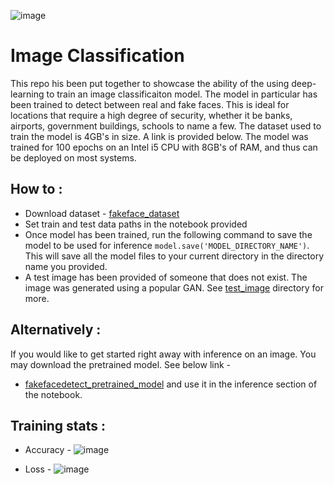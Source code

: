![image](https://github.com/perpendicularai/imageclassification/assets/146530480/6938491a-8670-47a1-8cb8-aed6fcad5978)



# Image Classification

This repo his been put together to showcase the ability of the using deep-learning to train an image classificaiton model. The model in particular has been trained to detect between real and fake faces. This is ideal for locations that require a high degree of security, whether it be banks, airports, government buildings, schools to name a few. The dataset used to train the model is 4GB's in size. A link is provided below. The model was trained for 100 epochs on an Intel i5 CPU with 8GB's of RAM, and thus can be deployed on most systems. 

## How to :
* Download dataset - [fakeface_dataset](https://www.kaggle.com/datasets/xhlulu/140k-real-and-fake-faces)
*  Set train and test data paths in the notebook provided
* Once model has been trained, run the following command to save the model to be used for inference `model.save('MODEL_DIRECTORY_NAME')`. This will save all the model files to your current directory in the directory name you provided.
* A test image has been provided of someone that does not exist. The image was generated using a popular GAN. See [test_image](https://github.com/perpendicularai/imageclassification/tree/main/test_image/) directory for more.

## Alternatively :
If you would like to get started right away with inference on an image. You may download the pretrained model. See below link -
* [fakefacedetect_pretrained_model](https://drive.google.com/drive/folders/1KNxjyd-FAB5TQ3KYUIU-w-3XtJs8c1QF?usp=sharing) and use it in the inference section of the notebook.

## Training stats :
* Accuracy -
![image](https://github.com/perpendicularai/imageclassification/assets/146530480/df14fb83-568b-478b-8394-2022b3409818)

* Loss -
![image](https://github.com/perpendicularai/imageclassification/assets/146530480/743fbaf9-58a8-49e9-befe-9e3f32507597)


